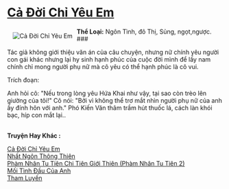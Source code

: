 <a href="https://utruyen.com/truyen/ca-doi-chi-yeu-em/19170/" title="Cả Đời Chỉ Yêu Em"><h1>Cả Đời Chỉ Yêu Em</h1></a><div style="display:table"><img align="right" style="float: left; padding: 10px;" src="https://utruyen.com/images/story/200x260/ca-doi-chi-yeu-em.jpg" alt="Cả Đời Chỉ Yêu Em"><b>Thể Loại:</b> Ngôn Tình, đô Thị, Sủng, ngọt,ngược. ### <p></p>Tác giả không giới thiệu văn án của câu chuyện, nhưng nữ chính yêu người con gái khác nhưng lại hy sinh hạnh phúc của cuộc đời mình để lấy nam chính chỉ mong người phụ nữ mà cô yêu có thể hạnh phúc là cô vui.<p></p>Trích đoạn:<p></p>Anh hỏi cô: "Nếu trong lòng yêu Hứa Khai như vậy, tại sao còn trèo lên giường của tôi!" Cô nói: "Bởi vì không thể trơ mắt nhìn người phụ nữ của anh ấy đính hôn với anh." Phó Kiến Văn thâm trầm hút thuốc lá, cách làn khói bạc, híp con mắt lại..</div><p><br><b>Truyện Hay Khác :</b></p><a href="https://utruyen.com/truyen/ca-doi-chi-yeu-em/19170/" alt="Cả Đời Chỉ Yêu Em">Cả Đời Chỉ Yêu Em</a><br/><a href="https://utruyen.com/truyen/nhat-ngon-thong-thien/17577/" alt="Nhất Ngôn Thông Thiên">Nhất Ngôn Thông Thiên</a><br/><a href="https://github.com/quanluxury/ngontinh_top100/tree/master/17517" alt="Phàm Nhân Tu Tiên Chi Tiên Giới Thiên (Phàm Nhân Tu Tiên 2)">Phàm Nhân Tu Tiên Chi Tiên Giới Thiên (Phàm Nhân Tu Tiên 2)</a><br/><a href="https://github.com/quanluxury/ngontinh_top100/tree/master/19374" alt="Mối Tình Đầu Của Anh">Mối Tình Đầu Của Anh</a><br/><a href="https://www.google.com.bn/url?q=https%3A%2F%2Futruyen.com%2Ftruyen%2Ftham-luyen%2F19300%2F" alt="Tham Luyến">Tham Luyến</a><br/>